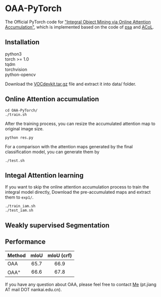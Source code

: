 # OAA-PyTorch
The Official PyTorch code for ["Integral Object Mining via Online Attention Accumulation"](http://openaccess.thecvf.com/content_ICCV_2019/papers/Jiang_Integral_Object_Mining_via_Online_Attention_Accumulation_ICCV_2019_paper.pdf), which is implemented based on the code of [psa](https://github.com/jiwoon-ahn/psa) and [ACoL](https://github.com/xiaomengyc/ACoL).  

## Installation
python3  
torch >= 1.0  
tqdm  
torchvision  
python-opencv

Download the [VOCdevkit.tar.gz](https://drive.google.com/file/d/1uh5bWXvLOpE-WZUUtO77uwCB4Qnh6d7X/view) file and extract it into data/ folder.

## Online Attention accumulation
```
cd OAA-PyTorch/
./train.sh 
```
After the training process, you can resize the accumulated attention map to original image size.
```
python res.py
```
For a comparison with the attention maps generated by the final classification model, you can generate them by
```
./test.sh
```
## Integal Attention learning
If you want to skip the online attention accumulation process to train the integral model directly, Download the pre-accumulated maps and 
extract them to `exp1/`.
```
./train_iam.sh
./test_iam.sh
```

## Weakly supervised Segmentation

## Performance
Method |mIoU | mIoU (crf)  
--- |:---:|:---:
OAA  | 65.7 | 66.9 
OAA<sup>+ | 66.6 | 67.8  

If you have any question about OAA, please feel free to contact [Me](https://pengtaojiang.github.io/) (pt.jiang AT mail DOT nankai.edu.cn). 
